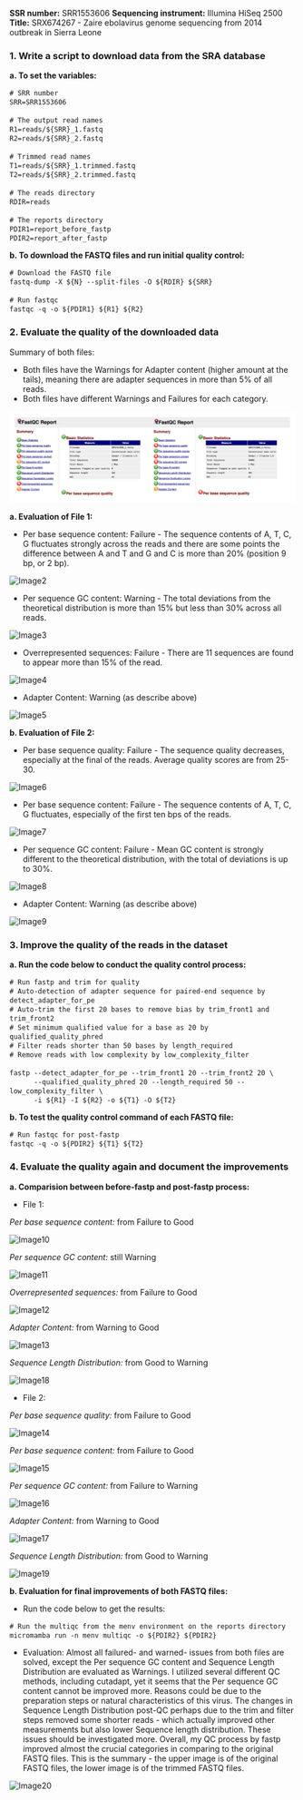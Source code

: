 **SSR number:** SRR1553606
**Sequencing instrument:** Illumina HiSeq 2500
**Title:** SRX674267 - Zaire ebolavirus genome sequencing from 2014 outbreak in Sierra Leone

### 1. Write a script to download data from the SRA database

**a. To set the variables:**

```
# SRR number
SRR=SRR1553606

# The output read names
R1=reads/${SRR}_1.fastq
R2=reads/${SRR}_2.fastq

# Trimmed read names
T1=reads/${SRR}_1.trimmed.fastq
T2=reads/${SRR}_2.trimmed.fastq

# The reads directory
RDIR=reads

# The reports directory
PDIR1=report_before_fastp
PDIR2=report_after_fastp
```

**b. To download the FASTQ files and run initial quality control:**

```
# Download the FASTQ file
fastq-dump -X ${N} --split-files -O ${RDIR} ${SRR}

# Run fastqc
fastqc -q -o ${PDIR1} ${R1} ${R2}
```

### 2. Evaluate the quality of the downloaded data

Summary of both files: 
- Both files have the Warnings for Adapter content (higher amount at the tails), meaning there are adapter sequences in more than 5% of all reads.
- Both files have different Warnings and Failures for each category.

![Image1](https://github.com/nhokchihiro/appbio24-tramha/blob/main/Week06/Images/Image1.png)

**a. Evaluation of File 1:**
- Per base sequence content: Failure - The sequence contents of A, T, C, G fluctuates strongly across the reads and there are some points the difference between A and T and G and C is more than 20% (position 9 bp, or 2 bp).

![Image2]()

- Per sequence GC content: Warning - The total deviations from the theoretical distribution is more than 15% but less than 30% across all reads.

![Image3]()

- Overrepresented sequences: Failure - There are 11 sequences are found to appear more than 15% of the read.

![Image4]()

- Adapter Content: Warning (as describe above)

![Image5]()

**b. Evaluation of File 2:**
- Per base sequence quality: Failure - The sequence quality decreases, especially at the final of the reads. Average quality scores are from 25-30.

![Image6]()

- Per base sequence content: Failure - The sequence contents of A, T, C, G fluctuates, especially of the first ten bps of the reads.

![Image7]()

- Per sequence GC content: Failure - Mean GC content is strongly different to the theoretical distribution, with the total of deviations is up to 30%.

![Image8]()

- Adapter Content: Warning (as describe above)

![Image9]()

### 3. Improve the quality of the reads in the dataset

**a. Run the code below to conduct the quality control process:**

```
# Run fastp and trim for quality
# Auto-detection of adapter sequence for paired-end sequence by detect_adapter_for_pe
# Auto-trim the first 20 bases to remove bias by trim_front1 and trim_front2
# Set minimum qualified value for a base as 20 by qualified_quality_phred 
# Filter reads shorter than 50 bases by length_required
# Remove reads with low complexity by low_complexity_filter

fastp --detect_adapter_for_pe --trim_front1 20 --trim_front2 20 \
      --qualified_quality_phred 20 --length_required 50 --low_complexity_filter \
      -i ${R1} -I ${R2} -o ${T1} -O ${T2}
```

**b. To test the quality control command of each FASTQ file:**

```
# Run fastqc for post-fastp
fastqc -q -o ${PDIR2} ${T1} ${T2}
```

### 4. Evaluate the quality again and document the improvements

**a. Comparision between before-fastp and post-fastp process:**

- File 1:

*Per base sequence content:* from Failure to Good

![Image10]()

*Per sequence GC content:* still Warning 

![Image11]()

*Overrepresented sequences:* from Failure to Good 

![Image12]()

*Adapter Content:* from Warning to Good

![Image13]()

*Sequence Length Distribution:* from Good to Warning

![Image18]()


- File 2:

*Per base sequence quality:* from Failure to Good 

![Image14]()

*Per base sequence content:* from Failure to Good 

![Image15]()

*Per sequence GC content:* from Failure to Warning

![Image16]()

*Adapter Content:* from Warning to Good

![Image17]()

*Sequence Length Distribution:* from Good to Warning

![Image19]()


**b. Evaluation for final improvements of both FASTQ files:**

- Run the code below to get the results:

```
# Run the multiqc from the menv environment on the reports directory
micromamba run -n menv multiqc -o ${PDIR2} ${PDIR2}
```

- Evaluation:
        Almost all failured- and warned- issues from both files are solved, except the Per sequence GC content and Sequence Length Distribution are evaluated as Warnings.
        I utilized several different QC methods, including cutadapt, yet it seems that the Per sequence GC content cannot be improved more. Reasons could be due to the preparation steps or natural characteristics of this virus.
        The changes in Sequence Length Distribution post-QC perhaps due to the trim and filter steps removed some shorter reads - which actually improved other measurements but also lower Sequence length distribution.
        These issues should be investigated more.
        Overall, my QC process by fastp improved almost the crucial categories in comparing to the original FASTQ files. This is the summary - the upper image is of the original FASTQ files, the lower image is of the trimmed FASTQ files.

![Image20]()
  


